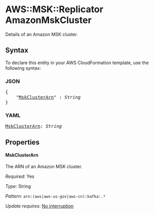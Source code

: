 # AWS::MSK::Replicator AmazonMskCluster

Details of an Amazon MSK cluster.

## Syntax

To declare this entity in your AWS CloudFormation template, use the following syntax:

### JSON

<pre>
{
    "<a href="#mskclusterarn" title="MskClusterArn">MskClusterArn</a>" : <i>String</i>
}
</pre>

### YAML

<pre>
<a href="#mskclusterarn" title="MskClusterArn">MskClusterArn</a>: <i>String</i>
</pre>

## Properties

#### MskClusterArn

The ARN of an Amazon MSK cluster.

_Required_: Yes

_Type_: String

_Pattern_: <code>arn:(aws|aws-us-gov|aws-cn):kafka:.*</code>

_Update requires_: [No interruption](https://docs.aws.amazon.com/AWSCloudFormation/latest/UserGuide/using-cfn-updating-stacks-update-behaviors.html#update-no-interrupt)

